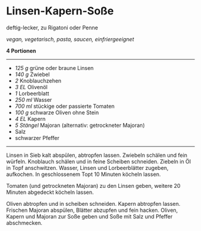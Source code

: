 # Linsen-Kapern-Soße

deftig-lecker, zu Rigatoni oder Penne

*vegan, vegetarisch, pasta, saucen, einfriergeeignet*

**4 Portionen**

---

- *125 g* grüne oder braune Linsen
- *140 g* Zwiebel
- *2* Knoblauchzehen
- *3 EL* Olivenöl
- *1* Lorbeerblatt
- *250 ml* Wasser
- *700 ml* stückige oder passierte Tomaten
- *100 g* schwarze Oliven ohne Stein
- *4 EL* Kapern
- *5 Stängel* Majoran (alternativ: getrockneter Majoran)
- Salz
- schwarzer Pfeffer

---

Linsen in Sieb kalt abspülen, abtropfen lassen. Zwiebeln schälen und fein würfeln. Knoblauch schälen und in feine Scheiben schneiden. Ziebeln in Öl in Topf anschwitzen. Wasser, Linsen und Lorbeerblätter zugeben, aufkochen. In geschlossenem Topt 10 Minuten köcheln lassen.

Tomaten (und getrockneten Majoran) zu den Linsen geben, weitere 20 Minuten abgedeckt köcheln lassen.

Oliven abtropfen und in scheiben schneiden. Kapern abtropfen lassen. Frischen Majoran abspülen, Blätter abzupfen und fein hacken. Oliven, Kapern und Majoran zur Soße geben und Soße mit Salz und Pfeffer abschmecken.
